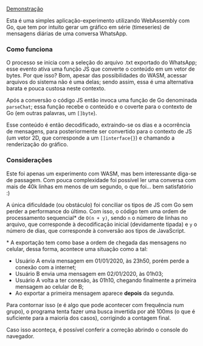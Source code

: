 [Demonstração](https://wp-viz-wasm-4sdd6inywq-rj.a.run.app/)

Esta é uma simples aplicação-experimento utilizando WebAssembly com Go, que tem por 
intuito gerar um gráfico em série (timeseries) de mensagens diárias 
de uma conversa WhatsApp.


### Como funciona

O processo se inicia com a seleção do arquivo .txt exportado do WhatsApp; esse evento
ativa uma função JS que converte o conteúdo em um vetor de bytes. Por que isso? 
Bom, apesar das possibilidades do WASM, acessar arquivos do sistema não é uma delas; sendo assim,
essa é uma alternativa barata e pouca custosa neste contexto.

Após a conversão o código JS então invoca uma função de Go denominada
`parseChat`; essa função recebe o conteúdo e o coverte para o contexto de Go (em outras 
palavras, um `[]byte`).

Esse conteúdo é então decodificado, extraindo-se os dias e a ocorrência de mensagens,
para posteriormente ser convertido para o contexto de JS (um vetor 2D, 
que corresponde a um `[]interface{}`) e chamando a renderização do gráfico.

### Considerações

Este foi apenas um experimento com WASM, mas bem interessante diga-se de passagem. Com 
pouca complexidade foi possível ler uma conversa com mais de 40k linhas em menos de um segundo,
o que foi... bem satisfatório :)

A única dificuldade (ou obstáculo) foi conciliar os tipos de JS com Go sem perder
a performance do último. Com isso, o código tem uma ordem de processamento
sequencial* de `O(n + y)`, sendo
`n` o número de linhas no arquivo, que corresponde à decodificação inicial (devidamente
tipada) e `y` o número de dias, que corresponde à conversão aos tipos de JavaScript.

\* A exportação tem como base a ordem de chegada das mensagens no celular, dessa forma, acontece 
uma situação como a tal:
- Usuário A envia mensagem em 01/01/2020, às 23h50, porém perde a conexão com a internet;
- Usuário B envia uma mensagem em 02/01/2020, às 01h03;
- Usuário A volta a ter conexão, às 01h10, chegando finalmente a primeira mensagem
  ao celular de B;
- Ao exportar a primeira mensagem aparece **depois** da segunda.

Para contornar isso (e é algo que pode acontecer com frequência num grupo),
o programa tenta fazer uma busca invertida por até 100ms (o que é suficiente para a maioria
dos casos), corrigindo a contagem final.

Caso isso aconteça, é possível conferir a correção abrindo o console do navegador.